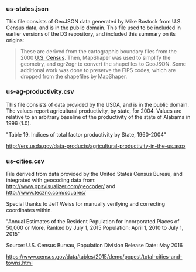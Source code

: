 
### us-states.json

This file consists of GeoJSON data generated by Mike Bostock from U.S. Census data, and is in the public domain.  This file used to be included in earlier versions of the D3 repository, and included this summary on its origins:

> These are derived from the cartographic boundary files from the 2000 [U.S. Census](http://www.census.gov/geo/www/cob/bdy_files.html
). Then, MapShaper was used to simplify the geometry, and ogr2ogr to convert the shapefiles to GeoJSON. Some additional work was done to preserve the FIPS codes, which are dropped from the shapefiles by MapShaper.




### us-ag-productivity.csv

This file consists of data provided by the USDA, and is in the public domain.  The values report agricultural productivity, by state, for 2004.  Values are relative to an arbitrary baseline of the productivity of the state of Alabama in 1996 (1.0).

"Table 19. Indices of total factor productivity by State, 1960-2004"

http://ers.usda.gov/data-products/agricultural-productivity-in-the-us.aspx



### us-cities.csv

File derived from data provided by the United States Census Bureau, and integrated with geocoding data from: http://www.gpsvisualizer.com/geocoder/ and http://www.teczno.com/squares/

Special thanks to Jeff Weiss for manually verifying and correcting coordinates within.

"Annual Estimates of the Resident Population for Incorporated Places of 50,000 or More, Ranked by July 1, 2015 Population: April 1, 2010 to July 1, 2015"

Source: U.S. Census Bureau, Population Division
Release Date: May 2016

https://www.census.gov/data/tables/2015/demo/popest/total-cities-and-towns.html




